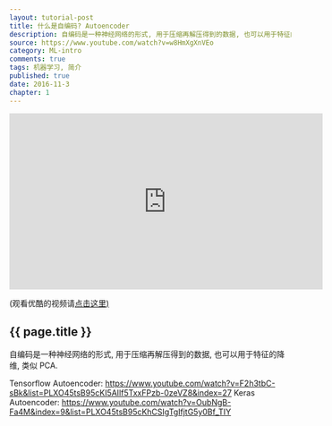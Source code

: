 ```yaml
---
layout: tutorial-post
title: 什么是自编码? Autoencoder
description: 自编码是一种神经网络的形式, 用于压缩再解压得到的数据, 也可以用于特征的降维, 类似 PCA.
source: https://www.youtube.com/watch?v=w8HmXgXnVEo
category: ML-intro
comments: true
tags: 机器学习, 简介
published: true
date: 2016-11-3
chapter: 1
---
```


<iframe width="560" height="315" src="https://www.youtube.com/embed/w8HmXgXnVEo" frameborder="0" allowfullscreen></iframe>
<p class="link-under-youtube">(观看优酷的视频请<a href="http://v.youku.com/v_show/id_XMTgwNDc1NjYwMA==.html?f=27892935&o=1" target="_blank">点击这里)</a></p>

## {{ page.title }}
自编码是一种神经网络的形式, 用于压缩再解压得到的数据, 也可以用于特征的降维, 类似 PCA.

Tensorflow Autoencoder: https://www.youtube.com/watch?v=F2h3tbC-sBk&list=PLXO45tsB95cKI5AIlf5TxxFPzb-0zeVZ8&index=27
Keras Autoencoder: https://www.youtube.com/watch?v=OubNgB-Fa4M&index=9&list=PLXO45tsB95cKhCSIgTgIfjtG5y0Bf_TIY
